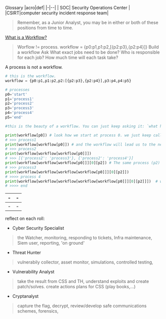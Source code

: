 Glossary 
|acro|def|
|-|--|
| SOC| Security Operations Center |
|CSIRT|computer security incident response team|
>  Remember, as a Junior Analyst, you may be in either or both of these positions from time to time.

[What is a Workflow?](https://www.process.st/what-is-a-workflow/)
> Worflow != process. workflow = {p0:p1,p1:p2,[{p2:p3},{p2:p4}]}
Build a workflow Ask
What exact jobs need to be done?
Who is responsible for each job?
How much time will each task take?

A process is not a workflow.
```python
# this is the workflow.
workflow = {p0:p1,p1:p2,p2:[{p2:p3},{p2:p4}],p3:p4,p4:p5}

# processes
p0='start'
p1='process1'
p2='process2'
p3='process3'
p4='process4'
p5='end'

#this is the beauty of a workflow. You can just keep asking it: `what happens next`

print(workflow[p0]) # look how we start at process 0. we just keep calling the workflow.
# >>> process1
print(workflow[workflow[p0]]) # and the workflow will lead us to the next process.
# >>> process2
print(workflow[workflow[workflow[p0]]])
# >>> [{'process2': 'process3'}, {'process2': 'process4'}]
print(workflow[workflow[workflow[p0]]][0][p2]) # The same process (p2) can lead to diffrent places depending on conditions we follow (chose 0,1) 
# >>> process3
print(workflow[workflow[workflow[workflow[p0]]][0][p2]]) 
# >>>> process 4
print(workflow[workflow[workflow[workflow[workflow[p0]]][0][p2]]])  # we got to the end by following the worflow.  (recursively) 
# >>>> end 
```


| - | - |
| - | - |
| - | - |







reflect on each roll:
- Cyber Security Specialist
> the Watcher, monitoring, responding to tickets, Infra maintenance, Siem user, reporting, 'on ground'

- Threat Hunter
> vulnerabily collector, asset monitor, simulations, controlled testing,

- Vulnerability Analyst
> take the result from CSS and TH, understand exploits and create patch/solves. create actions plans for CSS (play books,...)

- Cryptanalyst
> capture the flag, decrypt, review/develop safe communications schemes, forensics, 
